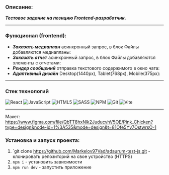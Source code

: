 ### Описание:
***Тестовое задание на позицию Frontend-разработчик.***
___

### Функционал (frontend):
- ***Заказать медиаплан*** асинхронный запрос, в блок Файлы добавляются медиапланы:
- ***Заказать отчет*** асинхронный запрос, в блок Файлы добавляются элементы с отчетами:
- ***Рендер сообщений*** отправка текстового содержимого в окно чата:
- ***Адаптивный дизайн*** Desktop(1440px), Tablet(768px), Mobile(375px):

____

### Стек технологий
![React](https://img.shields.io/badge/react-%2320232a.svg?style=for-the-badge&logo=react&logoColor=%2361DAFB)
![JavaScript](https://img.shields.io/badge/javascript-%23323330.svg?style=for-the-badge&logo=javascript&logoColor=%23F7DF1E)
![HTML5](https://img.shields.io/badge/html5-%23E34F26.svg?style=for-the-badge&logo=html5&logoColor=white)
![SASS](https://img.shields.io/badge/SASS-hotpink.svg?style=for-the-badge&logo=SASS&logoColor=white)
![NPM](https://img.shields.io/badge/NPM-%23CB3837.svg?style=for-the-badge&logo=npm&logoColor=white)
![Git](https://img.shields.io/badge/git-%23F05033.svg?style=for-the-badge&logo=git&logoColor=white)
![Vite](https://img.shields.io/badge/vite-%23646CFF.svg?style=for-the-badge&logo=vite&logoColor=white)

----
Макет: https://www.figma.com/file/QbTT8hxNlk2JuducvhV5OE/Pink_Chicken?type=design&node-id=1%3A535&mode=design&t=81Ofe5Yv7OstwrsO-1

### Установка и запуск проекта:

1. `git clone https://github.com/Markelov97Vad/adaurum-test-js.git - клонировать репозиторий на свое устройство (HTTPS)
2. `npm i` - установить зависимости
3. `npm run dev` - запустить приложение